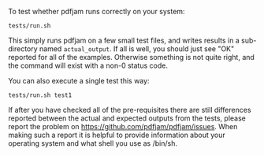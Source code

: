 To test whether pdfjam runs correctly on your system:

    tests/run.sh

This simply runs pdfjam on a few small test files, and writes results in a
sub-directory named `actual_output`. If all is well, you should just see
"OK" reported for all of the examples. Otherwise something is not quite right,
and the command will exist with a non-0 status code.

You can also execute a single test this way:

    tests/run.sh test1

If after you have checked all of the pre-requisites there are still differences
reported between the actual and expected outputs from the tests, please
report the problem on https://github.com/pdfjam/pdfjam/issues.
When making such a report it is helpful to provide information
about your operating system and what shell you use as /bin/sh.
